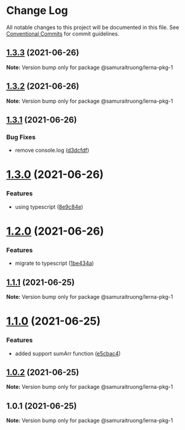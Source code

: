 # Change Log

All notable changes to this project will be documented in this file.
See [Conventional Commits](https://conventionalcommits.org) for commit guidelines.

## [1.3.3](https://github.com/samuraitruong/lerna-workspace/compare/@samuraitruong/lerna-pkg-1@1.3.2...@samuraitruong/lerna-pkg-1@1.3.3) (2021-06-26)

**Note:** Version bump only for package @samuraitruong/lerna-pkg-1





## [1.3.2](https://github.com/samuraitruong/lerna-workspace/compare/@samuraitruong/lerna-pkg-1@1.3.1...@samuraitruong/lerna-pkg-1@1.3.2) (2021-06-26)

**Note:** Version bump only for package @samuraitruong/lerna-pkg-1





## [1.3.1](https://github.com/samuraitruong/lerna-workspace/compare/@samuraitruong/lerna-pkg-1@1.3.0...@samuraitruong/lerna-pkg-1@1.3.1) (2021-06-26)


### Bug Fixes

* remove console.log ([d3dcfdf](https://github.com/samuraitruong/lerna-workspace/commit/d3dcfdf66886ec753a1e2e1293424e292ca2ea10))





# [1.3.0](https://github.com/samuraitruong/lerna-workspace/compare/@samuraitruong/lerna-pkg-1@1.2.0...@samuraitruong/lerna-pkg-1@1.3.0) (2021-06-26)


### Features

* using typescript ([8e9c84e](https://github.com/samuraitruong/lerna-workspace/commit/8e9c84ec62b2b5a79ffea2a7cb6c98644846957f))





# [1.2.0](https://github.com/samuraitruong/lerna-workspace/compare/@samuraitruong/lerna-pkg-1@1.1.1...@samuraitruong/lerna-pkg-1@1.2.0) (2021-06-26)


### Features

* migrate to typescript ([1be434a](https://github.com/samuraitruong/lerna-workspace/commit/1be434a1c63cf779bab1dcdd10cb3faed5625e0c))





## [1.1.1](https://github.com/samuraitruong/lerna-workspace/compare/@samuraitruong/lerna-pkg-1@1.1.0...@samuraitruong/lerna-pkg-1@1.1.1) (2021-06-25)

**Note:** Version bump only for package @samuraitruong/lerna-pkg-1





# [1.1.0](https://github.com/samuraitruong/lerna-workspace/compare/@samuraitruong/lerna-pkg-1@1.0.2...@samuraitruong/lerna-pkg-1@1.1.0) (2021-06-25)


### Features

* added support sumArr function ([e5cbac4](https://github.com/samuraitruong/lerna-workspace/commit/e5cbac43fa6d581bf181fe67d9aca6f1300f6b16))





## [1.0.2](https://github.com/samuraitruong/lerna-workspace/compare/@samuraitruong/lerna-pkg-1@1.0.1...@samuraitruong/lerna-pkg-1@1.0.2) (2021-06-25)

**Note:** Version bump only for package @samuraitruong/lerna-pkg-1





## 1.0.1 (2021-06-25)

**Note:** Version bump only for package @samuraitruong/lerna-pkg-1
